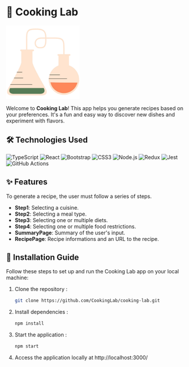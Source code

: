 # 🍳 Cooking Lab

<img src="public\cookingLabLogo1.png" alt="Cooking Lab Logo" width="200" height="200">

Welcome to **Cooking Lab**! This app helps you generate recipes based on your preferences. It's a fun and easy way to discover new dishes and experiment with flavors.

## 🛠 Technologies Used

![TypeScript](https://img.shields.io/badge/-TypeScript-007ACC?style=flat&logo=typescript&logoColor=white)
![React](https://img.shields.io/badge/-React-61DAFB?style=flat&logo=react&logoColor=white)
![Bootstrap](https://img.shields.io/badge/-Bootstrap-563D7C?style=flat&logo=bootstrap&logoColor=white)
![CSS3](https://img.shields.io/badge/-CSS3-1572B6?style=flat&logo=css3&logoColor=white)
![Node.js](https://img.shields.io/badge/-Node.js-339933?style=flat&logo=node.js&logoColor=white)
![Redux](https://img.shields.io/badge/-Redux-764ABC?style=flat&logo=redux&logoColor=white)
![Jest](https://img.shields.io/badge/-Jest-C21325.svg)
![GitHub Actions](https://img.shields.io/badge/-GitHub%20Actions-2088FF?style=flat&logo=github-actions&logoColor=white)

## ✨ Features

To generate a recipe, the user must follow a series of steps.

- **Step1**: Selecting a cuisine.
- **Step2**: Selecting a meal type.
- **Step3**: Selecting one or multiple diets.
- **Step4**: Selecting one or multiple food restrictions.
- **SummaryPage**: Summary of the user's input.
- **RecipePage**: Recipe informations and an URL to the recipe.

## 🚀 Installation Guide

Follow these steps to set up and run the Cooking Lab app on your local machine:

1. Clone the repository :
    ```sh
    git clone https://github.com/CookingLab/cooking-lab.git
    ```
2. Install dependencies :
    ```sh
    npm install
    ```

3. Start the application :
    ```sh
    npm start
    ```

4. Access the application locally at http://localhost:3000/
